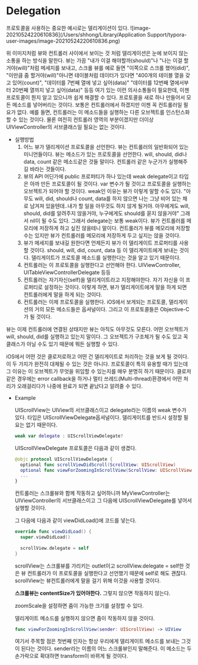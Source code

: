# Delegation

프로토콜을 사용하는 중요한 예시로는 델리게이션이 있다. ![image-20210524220610836](/Users/shhong/Library/Application Support/typora-user-images/image-20210524220610836.png)

위 이미지처럼 뷰와 컨트롤러 사이에서 보이는 것 처럼 델리게이션은 눈에 보이지 않는 소통을 하는 방식을 말한다. 뷰는 가끔 "내가 이걸 해야할까(should)"나 "나는 이걸 할거야(will)"처럼 메세지를 보내고, 스크롤 뷰를 예로 들면 "이쪽으로 스크롤 했어(did)", "이만큼 줌 할거야(will)"아니면 테이블처럼 데이터가 있다면 "400개의 테이블 열을 갖고 있어(count)", "데이터를 7번째 열에 넣고 싶어(data)" "데이터를 12번째 열에서부터 20번째 열까지 넣고 싶어(data)" 등등 여기 있는 이런 의사소통들이 필요한데, 이젠 프로토콜이 뭔지 알고 있으니까 쉽게 해결할 수 있다. 프로토콜을 새로 하나 만들어서 모든 메소드를 넣어버리는 것이다. 보통은 컨트롤러에서 하겠지만 이젠 꼭 컨트롤러일 필요가 없다. 예를 들면, 컨트롤러는 이 메소드들을 실행하는 다른 오브젝트를 인스턴스화할 수 있는 것이다. 물론 여전히 컨트롤러 영역의 부분이겠지만 더이상 UIViewController의 서브클래스일 필요는 없는 것이다. 

* 실행방법
  1. 어느 뷰가 델리게이션 프로토콜을 선언한다. 
     뷰는 컨트롤러의 일반화되어 있는 미니언들이다. 뷰는 메소드가 있는 프로토콜을 선언한다. will, should, did나 data, count 같은 메소드같은 것들 말이다. 컨트롤러 같은 누군가가 실행해주길 바라는 것들이다. 
  2. 뷰의 API 어딘가에 public 프로퍼티가 하나 있는데 weak delegate이고 타입은 아까 만든 프로토콜이 될 것이다. 
     var 변수가 될 것이고 프로토콜을 실행하는 오브젝트가 되어야 할 것이다. weak인 이유는 뷰가 이렇게 말할 수도 있다. "아무도 will, did, should나 count, data를 하지 않으면 나는 그냥 비어 있는 채로 남겨져 있을텐데..내가 할 일을 아무것도 하지 않게 될거야. 아무에게도 will, should, did를 알려주지 않을거야, 누구에게도 should를 묻지 않을거야" 그래서 nil이 될 수도 있다. 그래서 delegate는 보통 weak이다. 뷰가 컨트롤러를 메모리에 저장하게 하고 싶진 않을테니 말이다. 
     컨트롤러가 뷰를 메모리에 저장할 수는 있지만 뷰가 컨트롤러를 메모리에 저장하게 두고 싶지는 않을 것이다. 
  3. 뷰가 메세지를 보내길 원한다면 언제든지 뷰가 이 델리게이트 프로퍼티를 사용할 것이다.
     should, will, did, count, data 등 이 델리게이트에게 보내는 것이다. 델리게이트가 프로토콜 메소드를 실행한다는 것을 알고 있기 때문이다. 
  4. 컨트롤러는 이 프로토콜을 실행한다고 선언해야 한다. 
     UIViewController, UITableViewControllerDelegate 등등 
  5. 컨트롤러는 자기자신(self)을 델리게이트라고 지정해야한다. 자기 자신을 이 프로퍼티로 설정하는 것이다.
     이렇게 하면, 뷰가 델리게이트에게 말을 하게 되면 컨트롤러에게 말을 하게 되는 것이다. 
  6. 컨트롤러는 이제 프로토콜을 실행한다. 
     iOS에서 보게되는 프로토콜, 델리게이션의 거의 모든 메소드들은 옵셔널이다. 그리고 이 프로토콜들은 Objective-C가 될 것이다.   



뷰는 이제 컨트롤러에 연결된 상태지만 뷰는 아직도 아무것도 모른다. 어떤 오브젝트가 will, should, did를 실행하고 있는지 말이다. 그 오브젝트가 구조체가 될 수도 있고 꼭 클래스가 아닐 수도 있기 때문에 뭐든 실행할 수 있다. 

iOS에서 어떤 것은 클로저로하고 어떤 건 델리게이트로 처리하는 것을 보게 될 것이다. 이 두 가지가 완전히 대체될 수 있는 것은 아니다. 프로토콜이 특히 유용할 때가 있는데 그 이유는 이 오브젝트가 무엇을 위임할 수 있는지를 매우 분명히 하기 때문이다. 클로저 같은 경우에는 error callback을 하거나 멀티 쓰레드(Multi-thread)환경에서 어떤 처리가 오래걸리다가 나중에 완료가 되면 끝났다고 알려줄 수 있다. 

* Example

  UIScrollView는 UIView의 서브클래스이고 delegate라는 이름의 weak 변수가 있다. 타입은 UIScrollViewDelegate옵셔널이다. 델리게이트를 반드시 설정할 필요는 없기 때문이다. 
  
  ```swift
  weak var delegate : UIScrollViewDelegate?
  ```
  
  UIScrollViewDelegate 프로토콜은 다음과 같이 생겼다. 
  
   ```swift
   @objc protocol UIScrollViewDelegate {
     optional func scrollViewDidScroll(ScrollView: UIScrollView)
     optional func viewForZoomingInScrollView(ScrollView: UIScrollView) -> UIView
     ...
   }
   ```
  
  컨트롤러는 스크롤뷰와 함께 작동하고 싶어하니까 MyViewController는 UIViewController의 서브클래스이고 그 다음에 UIScrollViewDelegate를 넣어서 실행할 것이다. 
  
  그 다음에 다음과 같이 viewDidLoad()에 코드를 넣는다.
  
  ```swift
  override func viewDidLoad() {
    super.viewDidLoad()
    
    scrollView.delegate = self
  }
  ```
  
  scrollView는 스크롤뷰를 가리키는 outlet이고 scrollView.delegate = self한 것은 뷰 컨트롤러가 이 프로토콜을 실행한다고 선언했기 때문에 self로 해도 괜찮다. scrollView는 뷰컨트롤러에게 말을 걸기 위해 이것을 사용할 것이다. 
  
  **스크롤뷰는 contentSize가 있어야한다.** 그렇지 않으면 작동하지 않는다. 
  
  zoomScale을 설정하면 줌이 가능한 크기를 설정할 수 있다. 
  
  델리게이트 메소드를 실행하지 않으면 줌이 작동하지 않을 것이다. 
  
  ```swift
  func viewForZoomingInScrollView(sender: UIScrollView) -> UIView
  ```
  
  여기서 주목할 점은 첫번째 인자는 항상 우리에게 델리게이트 메소드를 보내는 그것이 된다는 것이다. sender라는 이름의 어느 스크롤뷰인지 말해준다. 이 메소드는 두 손가락으로 확대하면 transform이 바뀌게 될 것이다. 
  
  


